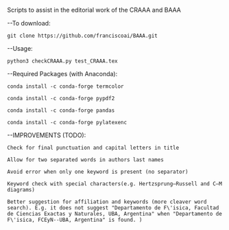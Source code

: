 Scripts to assist in the editorial work of the CRAAA and BAAA

--To download: 
	
	git clone https://github.com/franciscoai/BAAA.git

--Usage: 

	python3 checkCRAAA.py test_CRAAA.tex

--Required Packages (with Anaconda):

	conda install -c conda-forge termcolor

	conda install -c conda-forge pypdf2

	conda install -c conda-forge pandas

	conda install -c conda-forge pylatexenc

--IMPROVEMENTS (TODO):

	Check for final punctuation and capital letters in title

	Allow for two separated words in authors last names

	Avoid error when only one keyword is present (no separator)

	Keyword check with special characters(e.g. Hertzsprung–Russell and C–M diagrams)

	Better suggestion for affiliation and keywords (more cleaver word search). E.g. it does not suggest "Departamento de F\'isica, Facultad de Ciencias Exactas y Naturales, UBA, Argentina" when "Departamento de F\'isica, FCEyN--UBA, Argentina" is found. )
